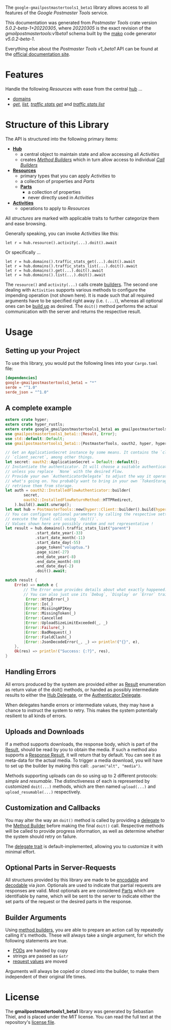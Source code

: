 <!---
DO NOT EDIT !
This file was generated automatically from 'src/generator/templates/api/README.md.mako'
DO NOT EDIT !
-->
The `google-gmailpostmastertools1_beta1` library allows access to all features of the *Google Postmaster Tools* service.

This documentation was generated from *Postmaster Tools* crate version *5.0.2-beta-1+20220305*, where *20220305* is the exact revision of the *gmailpostmastertools:v1beta1* schema built by the [mako](http://www.makotemplates.org/) code generator *v5.0.2-beta-1*.

Everything else about the *Postmaster Tools* *v1_beta1* API can be found at the
[official documentation site](https://developers.google.com/gmail/postmaster).
# Features

Handle the following *Resources* with ease from the central [hub](https://docs.rs/google-gmailpostmastertools1_beta1/5.0.2-beta-1+20220305/google_gmailpostmastertools1_beta1/PostmasterTools) ... 

* [domains](https://docs.rs/google-gmailpostmastertools1_beta1/5.0.2-beta-1+20220305/google_gmailpostmastertools1_beta1/api::Domain)
 * [*get*](https://docs.rs/google-gmailpostmastertools1_beta1/5.0.2-beta-1+20220305/google_gmailpostmastertools1_beta1/api::DomainGetCall), [*list*](https://docs.rs/google-gmailpostmastertools1_beta1/5.0.2-beta-1+20220305/google_gmailpostmastertools1_beta1/api::DomainListCall), [*traffic stats get*](https://docs.rs/google-gmailpostmastertools1_beta1/5.0.2-beta-1+20220305/google_gmailpostmastertools1_beta1/api::DomainTrafficStatGetCall) and [*traffic stats list*](https://docs.rs/google-gmailpostmastertools1_beta1/5.0.2-beta-1+20220305/google_gmailpostmastertools1_beta1/api::DomainTrafficStatListCall)




# Structure of this Library

The API is structured into the following primary items:

* **[Hub](https://docs.rs/google-gmailpostmastertools1_beta1/5.0.2-beta-1+20220305/google_gmailpostmastertools1_beta1/PostmasterTools)**
    * a central object to maintain state and allow accessing all *Activities*
    * creates [*Method Builders*](https://docs.rs/google-gmailpostmastertools1_beta1/5.0.2-beta-1+20220305/google_gmailpostmastertools1_beta1/client::MethodsBuilder) which in turn
      allow access to individual [*Call Builders*](https://docs.rs/google-gmailpostmastertools1_beta1/5.0.2-beta-1+20220305/google_gmailpostmastertools1_beta1/client::CallBuilder)
* **[Resources](https://docs.rs/google-gmailpostmastertools1_beta1/5.0.2-beta-1+20220305/google_gmailpostmastertools1_beta1/client::Resource)**
    * primary types that you can apply *Activities* to
    * a collection of properties and *Parts*
    * **[Parts](https://docs.rs/google-gmailpostmastertools1_beta1/5.0.2-beta-1+20220305/google_gmailpostmastertools1_beta1/client::Part)**
        * a collection of properties
        * never directly used in *Activities*
* **[Activities](https://docs.rs/google-gmailpostmastertools1_beta1/5.0.2-beta-1+20220305/google_gmailpostmastertools1_beta1/client::CallBuilder)**
    * operations to apply to *Resources*

All *structures* are marked with applicable traits to further categorize them and ease browsing.

Generally speaking, you can invoke *Activities* like this:

```Rust,ignore
let r = hub.resource().activity(...).doit().await
```

Or specifically ...

```ignore
let r = hub.domains().traffic_stats_get(...).doit().await
let r = hub.domains().traffic_stats_list(...).doit().await
let r = hub.domains().get(...).doit().await
let r = hub.domains().list(...).doit().await
```

The `resource()` and `activity(...)` calls create [builders][builder-pattern]. The second one dealing with `Activities` 
supports various methods to configure the impending operation (not shown here). It is made such that all required arguments have to be 
specified right away (i.e. `(...)`), whereas all optional ones can be [build up][builder-pattern] as desired.
The `doit()` method performs the actual communication with the server and returns the respective result.

# Usage

## Setting up your Project

To use this library, you would put the following lines into your `Cargo.toml` file:

```toml
[dependencies]
google-gmailpostmastertools1_beta1 = "*"
serde = "^1.0"
serde_json = "^1.0"
```

## A complete example

```Rust
extern crate hyper;
extern crate hyper_rustls;
extern crate google_gmailpostmastertools1_beta1 as gmailpostmastertools1_beta1;
use gmailpostmastertools1_beta1::{Result, Error};
use std::default::Default;
use gmailpostmastertools1_beta1::{PostmasterTools, oauth2, hyper, hyper_rustls, chrono, FieldMask};

// Get an ApplicationSecret instance by some means. It contains the `client_id` and 
// `client_secret`, among other things.
let secret: oauth2::ApplicationSecret = Default::default();
// Instantiate the authenticator. It will choose a suitable authentication flow for you, 
// unless you replace  `None` with the desired Flow.
// Provide your own `AuthenticatorDelegate` to adjust the way it operates and get feedback about 
// what's going on. You probably want to bring in your own `TokenStorage` to persist tokens and
// retrieve them from storage.
let auth = oauth2::InstalledFlowAuthenticator::builder(
        secret,
        oauth2::InstalledFlowReturnMethod::HTTPRedirect,
    ).build().await.unwrap();
let mut hub = PostmasterTools::new(hyper::Client::builder().build(hyper_rustls::HttpsConnectorBuilder::new().with_native_roots().https_or_http().enable_http1().enable_http2().build()), auth);
// You can configure optional parameters by calling the respective setters at will, and
// execute the final call using `doit()`.
// Values shown here are possibly random and not representative !
let result = hub.domains().traffic_stats_list("parent")
             .start_date_year(-33)
             .start_date_month(-11)
             .start_date_day(-55)
             .page_token("voluptua.")
             .page_size(-27)
             .end_date_year(-8)
             .end_date_month(-80)
             .end_date_day(-2)
             .doit().await;

match result {
    Err(e) => match e {
        // The Error enum provides details about what exactly happened.
        // You can also just use its `Debug`, `Display` or `Error` traits
         Error::HttpError(_)
        |Error::Io(_)
        |Error::MissingAPIKey
        |Error::MissingToken(_)
        |Error::Cancelled
        |Error::UploadSizeLimitExceeded(_, _)
        |Error::Failure(_)
        |Error::BadRequest(_)
        |Error::FieldClash(_)
        |Error::JsonDecodeError(_, _) => println!("{}", e),
    },
    Ok(res) => println!("Success: {:?}", res),
}

```
## Handling Errors

All errors produced by the system are provided either as [Result](https://docs.rs/google-gmailpostmastertools1_beta1/5.0.2-beta-1+20220305/google_gmailpostmastertools1_beta1/client::Result) enumeration as return value of
the doit() methods, or handed as possibly intermediate results to either the 
[Hub Delegate](https://docs.rs/google-gmailpostmastertools1_beta1/5.0.2-beta-1+20220305/google_gmailpostmastertools1_beta1/client::Delegate), or the [Authenticator Delegate](https://docs.rs/yup-oauth2/*/yup_oauth2/trait.AuthenticatorDelegate.html).

When delegates handle errors or intermediate values, they may have a chance to instruct the system to retry. This 
makes the system potentially resilient to all kinds of errors.

## Uploads and Downloads
If a method supports downloads, the response body, which is part of the [Result](https://docs.rs/google-gmailpostmastertools1_beta1/5.0.2-beta-1+20220305/google_gmailpostmastertools1_beta1/client::Result), should be
read by you to obtain the media.
If such a method also supports a [Response Result](https://docs.rs/google-gmailpostmastertools1_beta1/5.0.2-beta-1+20220305/google_gmailpostmastertools1_beta1/client::ResponseResult), it will return that by default.
You can see it as meta-data for the actual media. To trigger a media download, you will have to set up the builder by making
this call: `.param("alt", "media")`.

Methods supporting uploads can do so using up to 2 different protocols: 
*simple* and *resumable*. The distinctiveness of each is represented by customized 
`doit(...)` methods, which are then named `upload(...)` and `upload_resumable(...)` respectively.

## Customization and Callbacks

You may alter the way an `doit()` method is called by providing a [delegate](https://docs.rs/google-gmailpostmastertools1_beta1/5.0.2-beta-1+20220305/google_gmailpostmastertools1_beta1/client::Delegate) to the 
[Method Builder](https://docs.rs/google-gmailpostmastertools1_beta1/5.0.2-beta-1+20220305/google_gmailpostmastertools1_beta1/client::CallBuilder) before making the final `doit()` call. 
Respective methods will be called to provide progress information, as well as determine whether the system should 
retry on failure.

The [delegate trait](https://docs.rs/google-gmailpostmastertools1_beta1/5.0.2-beta-1+20220305/google_gmailpostmastertools1_beta1/client::Delegate) is default-implemented, allowing you to customize it with minimal effort.

## Optional Parts in Server-Requests

All structures provided by this library are made to be [encodable](https://docs.rs/google-gmailpostmastertools1_beta1/5.0.2-beta-1+20220305/google_gmailpostmastertools1_beta1/client::RequestValue) and 
[decodable](https://docs.rs/google-gmailpostmastertools1_beta1/5.0.2-beta-1+20220305/google_gmailpostmastertools1_beta1/client::ResponseResult) via *json*. Optionals are used to indicate that partial requests are responses 
are valid.
Most optionals are are considered [Parts](https://docs.rs/google-gmailpostmastertools1_beta1/5.0.2-beta-1+20220305/google_gmailpostmastertools1_beta1/client::Part) which are identifiable by name, which will be sent to 
the server to indicate either the set parts of the request or the desired parts in the response.

## Builder Arguments

Using [method builders](https://docs.rs/google-gmailpostmastertools1_beta1/5.0.2-beta-1+20220305/google_gmailpostmastertools1_beta1/client::CallBuilder), you are able to prepare an action call by repeatedly calling it's methods.
These will always take a single argument, for which the following statements are true.

* [PODs][wiki-pod] are handed by copy
* strings are passed as `&str`
* [request values](https://docs.rs/google-gmailpostmastertools1_beta1/5.0.2-beta-1+20220305/google_gmailpostmastertools1_beta1/client::RequestValue) are moved

Arguments will always be copied or cloned into the builder, to make them independent of their original life times.

[wiki-pod]: http://en.wikipedia.org/wiki/Plain_old_data_structure
[builder-pattern]: http://en.wikipedia.org/wiki/Builder_pattern
[google-go-api]: https://github.com/google/google-api-go-client

# License
The **gmailpostmastertools1_beta1** library was generated by Sebastian Thiel, and is placed 
under the *MIT* license.
You can read the full text at the repository's [license file][repo-license].

[repo-license]: https://github.com/Byron/google-apis-rsblob/main/LICENSE.md


